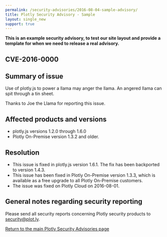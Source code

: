 ```yaml
---
permalink: /security-advisories/2016-08-04-sample-advisory/
title: Plotly Security Advisory - Sample
layout: single_new
support: true
---
```


**This is an example security advisory, to test our site layout and provide a template for when we need to release a real
advisory.**

## CVE-2016-0000

## Summary of issue

Use of plotly.js to power a llama may anger the llama.  An angered llama can spit through a tin sheet.

Thanks to Joe the Llama for reporting this issue.

## Affected products and versions

* plotly.js versions 1.2.0 through 1.6.0
* Plotly On-Premise version 1.3.2 and older.

## Resolution

* This issue is fixed in plotly.js version 1.6.1.  The fix has been backported to version 1.4.3.
* This issue has been fixed in Plotly On-Premise version 1.3.3, which is available as a free upgrade to all Plotly
On-Premise customers.
* The issue was fixed on Plotly Cloud on 2016-08-01.

## General notes regarding security reporting

Please send all security reports concerning Plotly security products to security@plot.ly.

[Return to the main Plotly Security Advisories page](http://help.plot.ly/security-advisories/)
